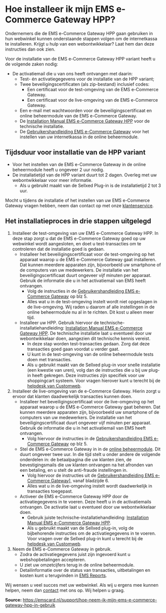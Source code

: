 # Hoe installeer ik mijn EMS e-Commerce Gateway HPP?

Ondernemers die de EMS e-Commerce Gateway HPP gaan gebruiken in hun webwinkel kunnen onderstaande stappen volgen om de internetkassa te installeren. Krijgt u hulp van een webontwikkelaar? Laat hem dan deze instructies dan ook zien.

Voor de installatie van de EMS e-Commerce Gateway HPP variant heeft u de volgende zaken nodig:

*	De activatiemail die u van ons heeft ontvangen met daarin:
	*	Test- én activatiegegevens voor de installatie van de HPP variant;
	*	Twee beveiligingscertificaten (als zip-bestand) inclusief codes:
		*	Een certificaat voor de test-omgeving van de EMS e-Commerce Gateway.
		*	Een certificaat voor de live-omgeving van de EMS e-Commerce Gateway.
	*	Een e-mail met wachtwoorden voor de beveiligingscertificaat en online beheermodule van de EMS e-Commerce Gateway.
	*	De [Installation Manual EMS e-Commerce Gateway HPP][doc-api-feb-2016] voor de technische installatie.
	*	De [Gebruikershandleiding EMS e-Commerce Gateway][doc-han-feb-2016] voor het instellen van uw internetkassa in de online beheermodule.

## Tijdsduur voor installatie van de HPP variant

*	Voor het instellen van de EMS e-Commerce Gateway in de online beheermodule heeft u ongeveer 2 uur nodig.
*	De installatietijd van de HPP variant duurt tot 2 dagen. Overleg met uw webontwikkelaar voor meer informatie.
	*	Als u gebruikt maakt van de Sellxed Plug-in is de installatietijd 2 tot 3 uur.

Mocht u tijdens de installatie of het instellen van uw EMS e-Commerce Gateway vragen hebben, neem dan contact op met onze [klantenservice](https://emscard.nl/over-ems/contact).

## Het installatieproces in drie stappen uitgelegd

1.	Installeer de test-omgeving van uw EMS e-Commerce Gateway HPP. In deze stap zorgt u dat de EMS e-Commerce Gateway goed op uw webwinkel wordt aangesloten, en doet u test-transacties om te controleren dat de installatie goed is gedaan.
	*	Installeer het beveiligingscertificaat voor de test-omgeving op het apparaat waarop u de EMS e-Commerce Gateway gaat installeren. Dat kunnen meerdere apparaten zijn, bijvoorbeeld uw smartphone of de computers van uw medewerkers. De installatie van het beveiligingscertificaat duurt ongeveer vijf minuten per apparaat. Gebruik de informatie die u in het activatiemail van EMS heeft ontvangen.
		*	Volg de instructies in de [Gebruikershandleiding EMS e-Commerce Gateway][doc-han-feb-2016] op blz 5.
		*	Alles wat u in de test-omgeving instelt wordt niet opgeslagen in de live-omgeving. Wij raden u daarom af alle instellingen in de online beheermodule nu al in te richten. Dit kost u alleen meer tijd.
	*	Installeer uw HPP. Gebruik hiervoor de technische-installatiehandleiding: [Installation Manual EMS e-Commerce Gateway HPP][doc-api-feb-2016]. De technische installatie laat u eventueel door uw webontwikkelaar doen, aangezien dit technische kennis vereist.
		*	In deze stap worden test-transacties gedaan. Zorg dat deze transacties goed gaan voordat u verder gaat.
		*	U kunt in de test-omgeving van de online beheermodule tests doen met transacties.
		*	Als u gebruikt maakt van de Sellxed plug-in voor snelle installatie (een kwestie van uren), volg dan de instructies die u bij uw plug-in heeft gekregen. Deze instructies zijn specifiek voor uw shoppingcart systeem. Voor vragen hierover kunt u terecht bij de [helpdesk van Customweb](https://www.sellxed.com/en/support).
2.	Installeer de live-omgeving van de e-Commerce Gateway. Hierin zorgt u ervoor dat klanten daadwerkelijk transacties kunnen doen.
	*	Installeer het beveiligingscertificaat voor de live-omgeving op het apparaat waarop u de EMS e-Commerce Gateway gaat beheren. Dat kunnen meerdere apparaten zijn, bijvoorbeeld uw smartphone of de computers van uw medewerkers. De installatie van het beveiligingscertificaat duurt ongeveer vijf minuten per apparaat. Gebruik de informatie die u in het activatiemail van EMS heeft ontvangen.
		*	Volg hiervoor de instructies in de [Gebruikershandleiding EMS e-Commerce Gateway][doc-han-feb-2016] op blz 5.
	*	Stel de EMS e-Commerce Gateway in in de [online beheermodule](https://www.ipg-online.com/vt/login). Dit duurt ongeveer twee uur. In die tijd stelt u onder andere de volgende onderdelen in: de betaalpagina die uw klanten  zien, de bevestigingsmails die uw klanten ontvangen na het afronden van een betaling, en u stelt de anti-fraude instellingen in.
		*	Volg hiervoor de instructies uit de [Gebruikershandleiding EMS e-Commerce Gateway][doc-han-feb-2016]], vanaf bladzijde 6.
		*	Alles wat u in de live-omgeving instelt wordt daadwerkelijk in transacties toegepast.
	*	Activeer de EMS e-Commerce Gateway HPP door de activatiegegevens in te voeren. Deze heeft u in de activatiemails ontvangen. De activatie laat u eventueel door uw webontwikkelaar doen.
		*	Gebruik juiste technische-installatiehandleiding: [Installation Manual EMS e-Commerce Gateway HPP][doc-api-feb-2016].
		*	Als u gebruikt maakt van de Sellxed plug-in, volg de bijbehorende instructies om de activatiegegevens in te voeren. Voor vragen over de Sellxed plug-in kunt u terecht bij de [helpdesk van Customweb](https://www.sellxed.com/en/support).
3.	Neem de EMS e-Commerce Gateway in gebruik.
	*	Zodra de activatiegegevens juist zijn ingevoerd kunt u webshopbetalingen accepteren.
	*	U ziet uw omzetcijfers terug in de online beheermodule.
	*	Detailinformatie over de status van transacties, uitbetalingen en kosten kunt u terugvinden in [EMS Reports](https://emscard.nl/support/hoe-log-ik-ems-reports).

Wij wensen u veel succes met uw webwinkel. Als wij u ergens mee kunnen helpen, neem dan [contact](https://emscard.nl/over-ems/contact) met ons op. Wij helpen u graag.

[doc-api-feb-2016]: https://www.pronamic.eu/wp-content/uploads/sites/2/2016/06/EMS-e-Commerce-Gateway-Manual-API-installation-2016-2-NL-EN.pdf
[doc-hpp-feb-2016]: https://www.pronamic.eu/wp-content/uploads/sites/2/2016/06/EMS-e-Commerce-Gateway-Manual-HPP-installation-2016-2-NL-EN.pdf
[doc-han-feb-2016]: https://www.pronamic.eu/wp-content/uploads/sites/2/2016/06/Gebruikershandleiding-EMS-e-Commerce-Gateway-2016-3-NL-NL_0.pdf

**Source:** https://emscard.nl/support/hoe-neem-ik-mijn-ems-e-commerce-gateway-hpp-in-gebruik  

